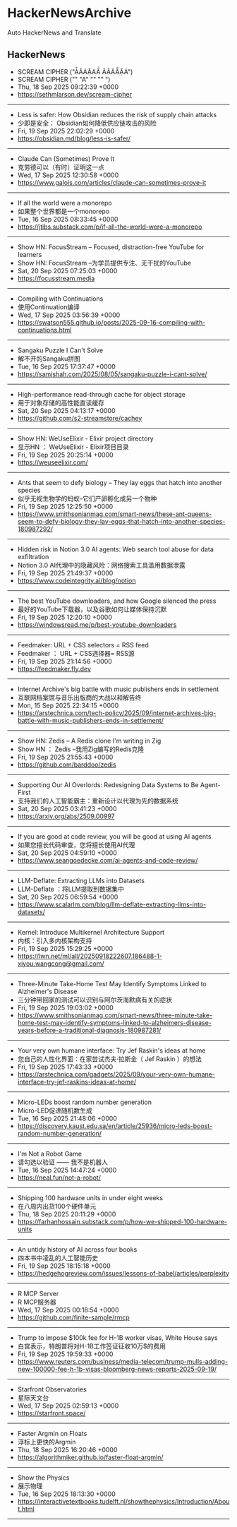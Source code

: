 # HackerNewsArchive
Auto HackerNews and Translate

## HackerNews
* SCREAM CIPHER ("ǠĂȦẶAẦ ĂǍÄẴẶȦ")
* SCREAM CIPHER ("" "A" "" "" ")
* Thu, 18 Sep 2025 09:22:39 +0000
* https://sethmlarson.dev/scream-cipher
----
* Less is safer: How Obsidian reduces the risk of supply chain attacks
* 少即是安全： Obsidian如何降低供应链攻击的风险
* Fri, 19 Sep 2025 22:02:29 +0000
* https://obsidian.md/blog/less-is-safer/
----
* Claude Can (Sometimes) Prove It
* 克劳德可以（有时）证明这一点
* Wed, 17 Sep 2025 12:30:58 +0000
* https://www.galois.com/articles/claude-can-sometimes-prove-it
----
* If all the world were a monorepo
* 如果整个世界都是一个monorepo
* Tue, 16 Sep 2025 08:33:45 +0000
* https://jtibs.substack.com/p/if-all-the-world-were-a-monorepo
----
* Show HN: FocusStream – Focused, distraction-free YouTube for learners
* Show HN: FocusStream –为学员提供专注、无干扰的YouTube
* Sat, 20 Sep 2025 07:25:03 +0000
* https://focusstream.media
----
* Compiling with Continuations
* 使用Continuation编译
* Wed, 17 Sep 2025 03:56:39 +0000
* https://swatson555.github.io/posts/2025-09-16-compiling-with-continuations.html
----
* Sangaku Puzzle I Can't Solve
* 解不开的Sangaku拼图
* Tue, 16 Sep 2025 17:37:47 +0000
* https://samjshah.com/2025/08/05/sangaku-puzzle-i-cant-solve/
----
* High-performance read-through cache for object storage
* 用于对象存储的高性能直读缓存
* Sat, 20 Sep 2025 04:13:17 +0000
* https://github.com/s2-streamstore/cachey
----
* Show HN: WeUseElixir - Elixir project directory
* 显示HN ： WeUseElixir - Elixir项目目录
* Fri, 19 Sep 2025 20:25:14 +0000
* https://weuseelixir.com/
----
* Ants that seem to defy biology – They lay eggs that hatch into another species
* 似乎无视生物学的蚂蚁–它们产卵孵化成另一个物种
* Fri, 19 Sep 2025 12:25:50 +0000
* https://www.smithsonianmag.com/smart-news/these-ant-queens-seem-to-defy-biology-they-lay-eggs-that-hatch-into-another-species-180987292/
----
* Hidden risk in Notion 3.0 AI agents: Web search tool abuse for data exfiltration
* Notion 3.0 AI代理中的隐藏风险：网络搜索工具滥用数据泄露
* Fri, 19 Sep 2025 21:49:37 +0000
* https://www.codeintegrity.ai/blog/notion
----
* The best YouTube downloaders, and how Google silenced the press
* 最好的YouTube下载器，以及谷歌如何让媒体保持沉默
* Fri, 19 Sep 2025 12:20:10 +0000
* https://windowsread.me/p/best-youtube-downloaders
----
* Feedmaker: URL + CSS selectors = RSS feed
* Feedmaker ： URL + CSS选择器= RSS源
* Fri, 19 Sep 2025 21:14:56 +0000
* https://feedmaker.fly.dev
----
* Internet Archive's big battle with music publishers ends in settlement
* 互联网档案馆与音乐出版商的大战以和解告终
* Mon, 15 Sep 2025 22:34:15 +0000
* https://arstechnica.com/tech-policy/2025/09/internet-archives-big-battle-with-music-publishers-ends-in-settlement/
----
* Show HN: Zedis – A Redis clone I'm writing in Zig
* Show HN ： Zedis –我用Zig编写的Redis克隆
* Fri, 19 Sep 2025 21:55:43 +0000
* https://github.com/barddoo/zedis
----
* Supporting Our AI Overlords: Redesigning Data Systems to Be Agent-First
* 支持我们的人工智能霸主：重新设计以代理为先的数据系统
* Sat, 20 Sep 2025 03:41:23 +0000
* https://arxiv.org/abs/2509.00997
----
* If you are good at code review, you will be good at using AI agents
* 如果您擅长代码审查，您将擅长使用AI代理
* Sat, 20 Sep 2025 04:59:10 +0000
* https://www.seangoedecke.com/ai-agents-and-code-review/
----
* LLM-Deflate: Extracting LLMs into Datasets
* LLM-Deflate ：将LLM提取到数据集中
* Sat, 20 Sep 2025 06:59:54 +0000
* https://www.scalarlm.com/blog/llm-deflate-extracting-llms-into-datasets/
----
* Kernel: Introduce Multikernel Architecture Support
* 内核：引入多内核架构支持
* Fri, 19 Sep 2025 15:29:25 +0000
* https://lwn.net/ml/all/20250918222607.186488-1-xiyou.wangcong@gmail.com/
----
* Three-Minute Take-Home Test May Identify Symptoms Linked to Alzheimer's Disease
* 三分钟带回家的测试可以识别与阿尔茨海默病有关的症状
* Fri, 19 Sep 2025 19:03:02 +0000
* https://www.smithsonianmag.com/smart-news/three-minute-take-home-test-may-identify-symptoms-linked-to-alzheimers-disease-years-before-a-traditional-diagnosis-180987281/
----
* Your very own humane interface: Try Jef Raskin's ideas at home
* 您自己的人性化界面：在家尝试杰夫·拉斯金（ Jef Raskin ）的想法
* Fri, 19 Sep 2025 17:43:33 +0000
* https://arstechnica.com/gadgets/2025/09/your-very-own-humane-interface-try-jef-raskins-ideas-at-home/
----
* Micro-LEDs boost random number generation
* Micro-LED促进随机数生成
* Tue, 16 Sep 2025 21:48:06 +0000
* https://discovery.kaust.edu.sa/en/article/25936/micro-leds-boost-random-number-generation/
----
* I'm Not a Robot Game
* 请勾选以验证 —— 我不是机器人
* Tue, 16 Sep 2025 14:47:24 +0000
* https://neal.fun/not-a-robot/
----
* Shipping 100 hardware units in under eight weeks
* 在八周内出货100个硬件单元
* Thu, 18 Sep 2025 20:11:29 +0000
* https://farhanhossain.substack.com/p/how-we-shipped-100-hardware-units
----
* An untidy history of AI across four books
* 四本书中凌乱的人工智能历史
* Fri, 19 Sep 2025 18:15:18 +0000
* https://hedgehogreview.com/issues/lessons-of-babel/articles/perplexity
----
* R MCP Server
* R MCP服务器
* Wed, 17 Sep 2025 00:18:54 +0000
* https://github.com/finite-sample/rmcp
----
* Trump to impose $100k fee for H-1B worker visas, White House says
* 白宫表示，特朗普将对H-1B工作签证征收10万$的费用
* Fri, 19 Sep 2025 19:59:33 +0000
* https://www.reuters.com/business/media-telecom/trump-mulls-adding-new-100000-fee-h-1b-visas-bloomberg-news-reports-2025-09-19/
----
* Starfront Observatories
* 星际天文台
* Wed, 17 Sep 2025 02:59:13 +0000
* https://starfront.space/
----
* Faster Argmin on Floats
* 浮标上更快的Argmin
* Thu, 18 Sep 2025 16:20:46 +0000
* https://algorithmiker.github.io/faster-float-argmin/
----
* Show the Physics
* 展示物理
* Tue, 16 Sep 2025 18:13:30 +0000
* https://interactivetextbooks.tudelft.nl/showthephysics/Introduction/About.html
----


